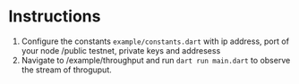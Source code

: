# Instructions
1. Configure the constants `example/constants.dart` with ip address, port of your node /public testnet, private keys and addresess
2. Navigate to /example/throughput and run `dart run main.dart` to observe the stream of throguput.

